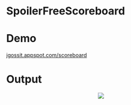 SpoilerFreeScoreboard
=====================


Demo
====
<a target="_blank" href="http://jgossit.appspot.com/scoreboard">jgossit.appspot.com/scoreboard</a>

Output
======

<p align="center" >
  <img src="https://raw.github.com/jgossit/SpoilerFreeScoreboard/master/example/nba_2013-04-01.png"/>
</p>
